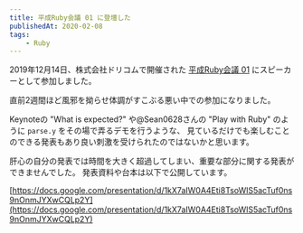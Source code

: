 ```yaml
---
title: 平成Ruby会議 01 に登壇した
publishedAt: 2020-02-08
tags:
    - Ruby
---
```


2019年12月14日、株式会社ドリコムで開催された [平成Ruby会議 01](https://heiseirb.github.io/kaigi01/) にスピーカーとして参加しました。

直前2週間ほど風邪を拗らせ体調がすこぶる悪い中での参加になりました。

<!-- textlint-disable -->
Keynoteの "What is expected?" や@Sean0628さんの "Play with Ruby" のように `parse.y` をその場で弄るデモを行うような、
見ているだけでも楽しむことのできる発表もあり良い刺激を受けられたのではないかと思います。
<!-- textlint-enable -->

肝心の自分の発表では時間を大きく超過してしまい、重要な部分に関する発表ができませんでした。
発表資料や台本は以下で公開しています。

[https://docs.google.com/presentation/d/1kX7aIW0A4Eti8TsoWlS5acTuf0ns9nOnmJYXwCQLp2Y](https://docs.google.com/presentation/d/1kX7aIW0A4Eti8TsoWlS5acTuf0ns9nOnmJYXwCQLp2Y)
